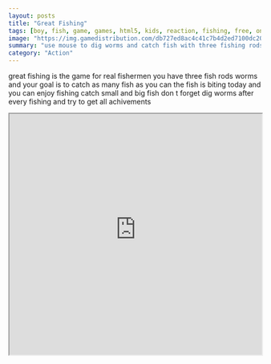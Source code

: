 ```yaml
---
layout: posts
title: "Great Fishing"
tags: [boy, fish, game, games, html5, kids, reaction, fishing, free, online, games, oyna, game, free, games, play, play, games]
image: "https://img.gamedistribution.com/db727ed8ac4c41c7b4d2ed7100dc201e-512x384.jpeg"
summary: "use mouse to dig worms and catch fish with three fishing rods  free online games oyna game free games play play games"
category: "Action"
---
```


great fishing is the game for real fishermen you have three fish rods worms and your goal is to catch as many fish as you can the fish is biting today and you can enjoy fishing catch small and big fish don t forget dig worms after every fishing and try to get all achivements

<iframe width="100%" height="480px;" src="https://html5.gamedistribution.com/db727ed8ac4c41c7b4d2ed7100dc201e/"></iframe>